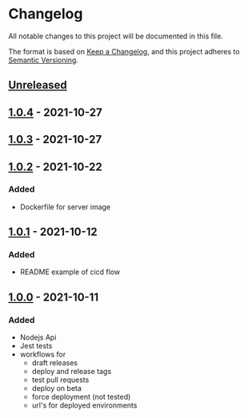 # Changelog

All notable changes to this project will be documented in this file.

The format is based on [Keep a Changelog](https://keepachangelog.com/en/1.0.0/),
and this project adheres to [Semantic Versioning](https://semver.org/spec/v2.0.0.html).

## [Unreleased]


## [1.0.4] - 2021-10-27

## [1.0.3] - 2021-10-27

## [1.0.2] - 2021-10-22

### Added

-   Dockerfile for server image

## [1.0.1] - 2021-10-12

### Added

-   README example of cicd flow

## [1.0.0] - 2021-10-11

### Added

-   Nodejs Api
-   Jest tests
-   workflows for
    -   draft releases
    -   deploy and release tags
    -   test pull requests
    -   deploy on beta
    -   force deployment (not tested)
    -   url's for deployed environments

[unreleased]: https://github.com/nicacioliveira/gactions-cicd-boilerplate/compare/1.0.0...HEAD

[1.0.0]: https://github.com/nicacioliveira/gactions-cicd-boilerplate/compare/d0b54221bc20bad938e03e02cc9dd30d8c5316e4...1.0.0

[unreleased]: https://github.com/nicacioliveira/gactions-cicd-boilerplate/compare/1.0.1...HEAD

[1.0.1]: https://github.com/nicacioliveira/gactions-cicd-boilerplate/compare/1.0.0...1.0.1

[Unreleased]: https://github.com/nicacioliveira/gactions-cicd-boilerplate/compare/1.0.4...HEAD

[1.0.4]: https://github.com/nicacioliveira/gactions-cicd-boilerplate/compare/1.0.2...1.0.4

[1.0.3]: https://github.com/nicacioliveira/gactions-cicd-boilerplate/compare/1.0.2...1.0.3

[1.0.2]: https://github.com/nicacioliveira/gactions-cicd-boilerplate/compare/1.0.1...1.0.2
